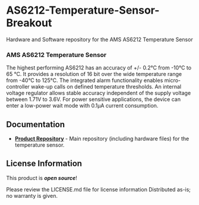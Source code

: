 # AS6212-Temperature-Sensor-Breakout
Hardware and Software repository for the AMS AS6212 Temperature Sensor

### AMS AS6212 Temperature Sensor


The highest performing AS6212 has an accuracy of +/- 0.2°C from -10°C to 65 °C. It provides a resolution of 16 bit over the wide temperature range from -40°C to 125°C. The integrated alarm functionality enables micro-controller wake-up calls on defined temperature thresholds. An internal voltage regulator allows stable accuracy independent of the supply voltage between 1.71V to 3.6V. For power sensitive applications, the device can enter a low-power wait mode with 0.1μA current consumption.

Documentation
--------------
* **[Product Repository](https://github.com/will2055/AS6212-Temperature-Sensor-Breakout)** - Main repository (including hardware files) for the temperature sensor.

License Information
-------------------

This product is _**open source**_! 

Please review the LICENSE.md file for license information
Distributed as-is; no warranty is given.
